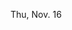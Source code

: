 <div class="recitation">



<div class="column_date">
<p markdown="block">

Thu, Nov. 16

</p>
</div>


<div class="column_recitation" >
<p markdown="block">


</p>
</div>


</div>
